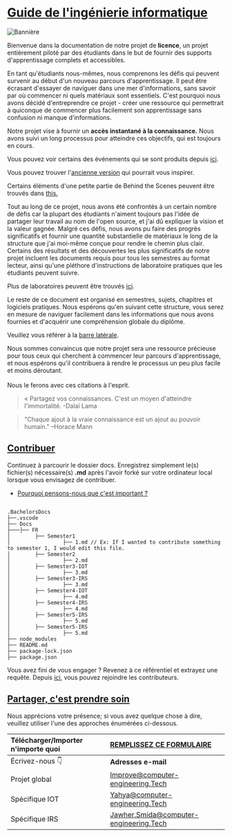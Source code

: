 # [Guide de l'ingénierie informatique](https://istic.computer-engineering.tech/#/fr/)
![Bannière](docs/images/mainreadme.gif)

Bienvenue dans la documentation de notre projet de **licence**, un projet entièrement piloté par des étudiants dans le but de fournir des supports d'apprentissage complets et accessibles.

En tant qu'étudiants nous-mêmes, nous comprenons les défis qui peuvent survenir au début d'un nouveau parcours d'apprentissage. Il peut être écrasant d'essayer de naviguer dans une mer d'informations, sans savoir par où commencer ni quels matériaux sont essentiels. C'est pourquoi nous avons décidé d'entreprendre ce projet - créer une ressource qui permettrait à quiconque de commencer plus facilement son apprentissage sans confusion ni manque d'informations.

Notre projet vise à fournir un **accès instantané à la connaissance.** Nous avons suivi un long processus pour atteindre ces objectifs, qui est toujours en cours. 

Vous pouvez voir certains des événements qui se sont produits depuis [ici](docs/inspirations.md).

Vous pouvez trouver l'[ancienne version](https://yaya2devops.github.io/BETA_BachelorsDocs/#/) qui pourrait vous inspirer.

Certains éléments d'une petite partie de Behind the Scenes peuvent être trouvés dans [this.](docs/behindascene/README.md)

Tout au long de ce projet, nous avons été confrontés à un certain nombre de défis car la plupart des étudiants n'aiment toujours pas l'idée de partager leur travail au nom de l'open source, et j'ai dû expliquer la vision et la valeur gagnée. Malgré ces défis, nous avons pu faire des progrès significatifs et fournir une quantité substantielle de matériaux le long de la structure que j'ai moi-même conçue pour rendre le chemin plus clair. Certains des résultats et des découvertes les plus significatifs de notre projet incluent les documents requis pour tous les semestres au format lecteur, ainsi qu'une pléthore d'instructions de laboratoire pratiques que les étudiants peuvent suivre. 

Plus de laboratoires peuvent être trouvés [ici](https://github.com/Y4HYA4/UniversityLabs#readme).

Le reste de ce document est organisé en semestres, sujets, chapitres et logiciels pratiques. Nous espérons qu'en suivant cette structure, vous serez en mesure de naviguer facilement dans les informations que nous avons fournies et d'acquérir une compréhension globale du diplôme. 

Veuillez vous référer à la [barre latérale](https://github.com/Y4HYA4/TheRealBachelorsDocs/blob/main/docs/fr/_sidebar.md).

Nous sommes convaincus que notre projet sera une ressource précieuse pour tous ceux qui cherchent à commencer leur parcours d'apprentissage, et nous espérons qu'il contribuera à rendre le processus un peu plus facile et moins déroutant. <br><br>
Nous le ferons avec ces citations à l'esprit.

> « Partagez vos connaissances. C'est un moyen d'atteindre l'immortalité. -Dalaï Lama

> "Chaque ajout à la vraie connaissance est un ajout au pouvoir humain." –Horace Mann

## [Contribuer](https://istic.computer-engineering.tech/#/how-to-contribute)
Continuez à parcourir le dossier docs.
Enregistrez simplement le(s) fichier(s) nécessaire(s) **.md** après l'avoir forké sur votre ordinateur local lorsque vous envisagez de contribuer.

- [Pourquoi pensons-nous que c'est important ?](https://istic.computer-engineering.tech/?#/ISTIC_Materials?id=important-notice-Please-read-before-continuing)

``` 

.BachelorsDocs
├──.vscode
├── Docs
├───├── FR
│        ├── Semester1
│                 ├── 1.md // Ex: If I wanted to contribute something to semester 1, I would edit this file.
│        ├── Semester2
│                 ├── 2.md
│        ├── Semester3-IOT
│                 ├── 3.md
│        ├── Semester3-IRS
│                 ├── 3.md
│        ├── Semester4-IOT
│                 ├── 4.md
│        ├── Semester4-IRS
│                 ├── 4.md
│        ├── Semester5-IRS
│                 ├── 5.md
│        ├── Semester5-IRS
│                 ├── 5.md
├── node_modules
├── README.md
├── package-lock.json
├── package.json
```
Vous avez fini de vous engager ? Revenez à ce référentiel et extrayez une requête.
Depuis [ici](docs/contributors.md), vous pouvez rejoindre les contributeurs.



## [Partager, c'est prendre soin](https://forms.zohopublic.com/isticbc/form/Resources/formperma/1-4w1KAlQUkKxzvRsc2V688moUg8Ki1yM7fQVmrZpuQ?fbclid=IwAR1FDnq3LGfBSceGha03cWRwXUorw1WSEr_uuH7_egYI33ePVNUQCJ0ylLJQC)
Nous apprécions votre présence; si vous avez quelque chose à dire, veuillez utiliser l'une des approches énumérées ci-dessous.

| Télécharger/Importer n'importe quoi | [REMPLISSEZ **CE FORMULAIRE**](https://forms.zohopublic.com/isticbc/form/Resources/formperma/1-4w1KAlQUkKxzvRsc2V688moUg8Ki1yM7fQVmrZpuQ?fbclid=IwAR1FDnq3LGfBSceGha03cWRwXUorw1WSEr_uuH7_egYI33ePVJNUCJ0) |
|:-------- |:-------- |
| Écrivez-nous 👇 | **Adresses e-mail** |
| Projet global | Improve@computer-engineering.Tech |
| Spécifique IOT | Yahya@computer-engineering.Tech |
| Spécifique IRS | Jawher.Smida@computer-engineering.Tech |
